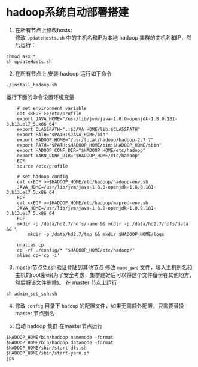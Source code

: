 # hadoop系统自动部署搭建
1. 在所有节点上修改hosts:   
修改 `updateHosts.sh` 中的主机名和IP为本地 hadoop 集群的主机名和IP，然后运行：
```
chmod a+x *
sh updateHosts.sh
```

2. 在所有节点上,安装 hadoop 运行如下命令
```
./install_hadoop.sh
```
运行下面的命令设置环境变量
```
    # set environment variable
    cat <<EOF >>/etc/profile
    export JAVA_HOME="/usr/lib/jvm/java-1.8.0-openjdk-1.8.0.181-3.b13.el7_5.x86_64"
    export CLASSPATH=".:$JAVA_HOME/lib:$CLASSPATH"
    export PATH="$PATH:$JAVA_HOME/bin"
    export HADOOP_HOME="/usr/local/hadoop/hadoop-2.7.7"
    export PATH="$PATH:$HADOOP_HOME/bin:$HADOOP_HOME/sbin"
    export HADOOP_CONF_DIR="$HADOOP_HOME/etc/hadoop"
    export YARN_CONF_DIR="$HADOOP_HOME/etc/hadoop"
    EOF
    source /etc/profile

    # set hadoop config
    cat <<EOF >>$HADOOP_HOME/etc/hadoop/hadoop-env.sh
    JAVA_HOME=/usr/lib/jvm/java-1.8.0-openjdk-1.8.0.181-3.b13.el7_5.x86_64
    EOF
    cat <<EOF >>$HADOOP_HOME/etc/hadoop/mapred-env.sh
    JAVA_HOME=/usr/lib/jvm/java-1.8.0-openjdk-1.8.0.181-3.b13.el7_5.x86_64
    EOF
    mkdir -p /data/hd2.7/hdfs/name && mkdir -p /data/hd2.7/hdfs/data && \
        mkdir -p /data/hd2.7/tmp && mkdir $HADOOP_HOME/logs

    unalias cp
    cp -rf ./config/* "$HADOOP_HOME/etc/hadoop/"
    alias cp='cp -i'
```

3. master节点免ssh验证登陆到其他节点
修改 `name_pwd` 文件，填入主机别名和主机的root密码(为了安全考虑，集群建好后可以将这个文件备份在其他地方，然后将该文件删除)。
在 master 节点上运行
```
sh admin_set_ssh.sh
```

4. 修改 `config` 目录下 `hadoop` 的配置文件，如果无需额外配置，只需要替换 master 节点别名

5. 启动 hadoop 集群
在master节点运行
```
$HADOOP_HOME/bin/hadoop namenode -format
$HADOOP_HOME/bin/hadoop datanode -format
$HADOOP_HOME/sbin/start-dfs.sh
$HADOOP_HOME/sbin/start-yarn.sh
jps
```

